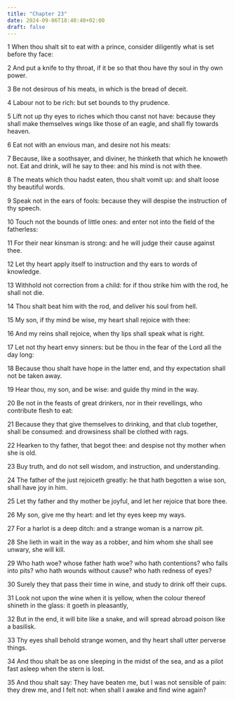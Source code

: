 ```yaml
---
title: "Chapter 23"
date: 2024-09-06T18:40:40+02:00
draft: false
---
```




1 When thou shalt sit to eat with a prince, consider diligently what is set before thy face:

2 And put a knife to thy throat, if it be so that thou have thy soul in thy own power.

3 Be not desirous of his meats, in which is the bread of deceit.

4 Labour not to be rich: but set bounds to thy prudence.

5 Lift not up thy eyes to riches which thou canst not have: because they shall make themselves wings like those of an eagle, and shall fly towards heaven.

6 Eat not with an envious man, and desire not his meats:

7 Because, like a soothsayer, and diviner, he thinketh that which he knoweth not. Eat and drink, will he say to thee: and his mind is not with thee.

8 The meats which thou hadst eaten, thou shalt vomit up: and shalt loose thy beautiful words.

9 Speak not in the ears of fools: because they will despise the instruction of thy speech.

10 Touch not the bounds of little ones: and enter not into the field of the fatherless:

11 For their near kinsman is strong: and he will judge their cause against thee.

12 Let thy heart apply itself to instruction and thy ears to words of knowledge.

13 Withhold not correction from a child: for if thou strike him with the rod, he shall not die.

14 Thou shalt beat him with the rod, and deliver his soul from hell.

15 My son, if thy mind be wise, my heart shall rejoice with thee:

16 And my reins shall rejoice, when thy lips shall speak what is right.

17 Let not thy heart envy sinners: but be thou in the fear of the Lord all the day long:

18 Because thou shalt have hope in the latter end, and thy expectation shall not be taken away.

19 Hear thou, my son, and be wise: and guide thy mind in the way.

20 Be not in the feasts of great drinkers, nor in their revellings, who contribute flesh to eat:

21 Because they that give themselves to drinking, and that club together, shall be consumed: and drowsiness shall be clothed with rags.

22 Hearken to thy father, that begot thee: and despise not thy mother when she is old.

23 Buy truth, and do not sell wisdom, and instruction, and understanding.

24 The father of the just rejoiceth greatly: he that hath begotten a wise son, shall have joy in him.

25 Let thy father and thy mother be joyful, and let her rejoice that bore thee.

26 My son, give me thy heart: and let thy eyes keep my ways.

27 For a harlot is a deep ditch: and a strange woman is a narrow pit.

28 She lieth in wait in the way as a robber, and him whom she shall see unwary, she will kill.

29 Who hath woe? whose father hath woe? who hath contentions? who falls into pits? who hath wounds without cause? who hath redness of eyes?

30 Surely they that pass their time in wine, and study to drink off their cups.

31 Look not upon the wine when it is yellow, when the colour thereof shineth in the glass: it goeth in pleasantly,

32 But in the end, it will bite like a snake, and will spread abroad poison like a basilisk.

33 Thy eyes shall behold strange women, and thy heart shall utter perverse things.

34 And thou shalt be as one sleeping in the midst of the sea, and as a pilot fast asleep when the stern is lost.

35 And thou shalt say: They have beaten me, but I was not sensible of pain: they drew me, and I felt not: when shall I awake and find wine again?

